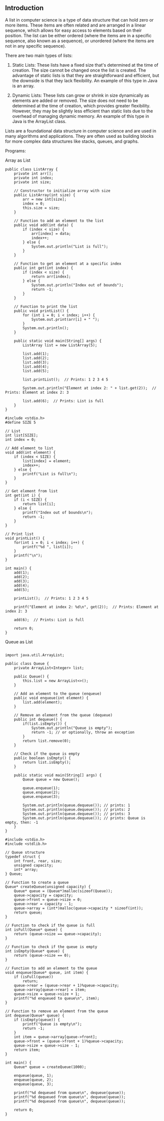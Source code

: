 ## Introduction

A list in computer science is a type of data structure that can hold zero or more items. These items are often related and are arranged in a linear sequence, which allows for easy access to elements based on their position. The list can be either ordered (where the items are in a specific sequence, also known as a sequence), or unordered (where the items are not in any specific sequence).

There are two main types of lists:

1. Static Lists: These lists have a fixed size that's determined at the time of creation. The size cannot be changed once the list is created. The advantage of static lists is that they are straightforward and efficient, but the downside is that they lack flexibility. An example of this type in Java is an array.

2. Dynamic Lists: These lists can grow or shrink in size dynamically as elements are added or removed. The size does not need to be determined at the time of creation, which provides greater flexibility. However, they may be slightly less efficient than static lists due to the overhead of managing dynamic memory. An example of this type in Java is the ArrayList class.

Lists are a foundational data structure in computer science and are used in many algorithms and applications. They are often used as building blocks for more complex data structures like stacks, queues, and graphs.

Programs:

Array as List

```
public class ListArray {
    private int arr[];
    private int index;
    private int size;

    // Constructor to initialize array with size
    public ListArray(int size) {
        arr = new int[size];
        index = 0;
        this.size = size;
    }

    // Function to add an element to the list
    public void add(int data) {
        if (index < size) {
            arr[index] = data;
            index++;
        } else {
            System.out.println("List is full");
        }
    }

    // Function to get an element at a specific index
    public int get(int index) {
        if (index < size) {
            return arr[index];
        } else {
            System.out.println("Index out of bounds");
            return -1;
        }
    }

    // Function to print the list
    public void printList() {
        for (int i = 0; i < index; i++) {
            System.out.print(arr[i] + " ");
        }
        System.out.println();
    }

    public static void main(String[] args) {
        ListArray list = new ListArray(5);

        list.add(1);
        list.add(2);
        list.add(3);
        list.add(4);
        list.add(5);

        list.printList();  // Prints: 1 2 3 4 5

        System.out.println("Element at index 2: " + list.get(2));  // Prints: Element at index 2: 3

        list.add(6);  // Prints: List is full
    }
}
```

```
#include <stdio.h>
#define SIZE 5

// List
int list[SIZE];
int index = 0;

// Add element to list
void add(int element) {
    if (index < SIZE) {
        list[index] = element;
        index++;
    } else {
        printf("List is full\n");
    }
}

// Get element from list
int get(int i) {
    if (i < SIZE) {
        return list[i];
    } else {
        printf("Index out of bounds\n");
        return -1;
    }
}

// Print list
void printList() {
    for(int i = 0; i < index; i++) {
        printf("%d ", list[i]);
    }
    printf("\n");
}

int main() {
    add(1);
    add(2);
    add(3);
    add(4);
    add(5);

    printList();  // Prints: 1 2 3 4 5

    printf("Element at index 2: %d\n", get(2));  // Prints: Element at index 2: 3

    add(6);  // Prints: List is full

    return 0;
}
```


Queue as List

```

import java.util.ArrayList;

public class Queue {
    private ArrayList<Integer> list;

    public Queue() {
        this.list = new ArrayList<>();
    }

    // Add an element to the queue (enqueue)
    public void enqueue(int element) {
        list.add(element);
    }

    // Remove an element from the queue (dequeue)
    public int dequeue() {
        if(list.isEmpty()) {
            System.out.println("Queue is empty");
            return -1; // or optionally, throw an exception
        }
        return list.remove(0);
    }

    // Check if the queue is empty
    public boolean isEmpty() {
        return list.isEmpty();
    }

    public static void main(String[] args) {
        Queue queue = new Queue();

        queue.enqueue(1);
        queue.enqueue(2);
        queue.enqueue(3);

        System.out.println(queue.dequeue()); // prints: 1
        System.out.println(queue.dequeue()); // prints: 2
        System.out.println(queue.dequeue()); // prints: 3
        System.out.println(queue.dequeue()); // prints: Queue is empty, then: -1
    }
}
```

```
#include <stdio.h>
#include <stdlib.h>

// Queue structure
typedef struct {
    int front, rear, size;
    unsigned capacity;
    int* array;
} Queue;

// Function to create a queue
Queue* createQueue(unsigned capacity) {
    Queue* queue = (Queue*)malloc(sizeof(Queue));
    queue->capacity = capacity;
    queue->front = queue->size = 0; 
    queue->rear = capacity - 1; 
    queue->array = (int*)malloc(queue->capacity * sizeof(int));
    return queue;
}

// Function to check if the queue is full
int isFull(Queue* queue) {
    return (queue->size == queue->capacity);
}

// Function to check if the queue is empty
int isEmpty(Queue* queue) {
    return (queue->size == 0);
}

// Function to add an element to the queue
void enqueue(Queue* queue, int item) {
    if (isFull(queue))
        return;
    queue->rear = (queue->rear + 1)%queue->capacity;
    queue->array[queue->rear] = item;
    queue->size = queue->size + 1;
    printf("%d enqueued to queue\n", item);
}

// Function to remove an element from the queue
int dequeue(Queue* queue) {
    if (isEmpty(queue)) {
        printf("Queue is empty\n");
        return -1;
    }
    int item = queue->array[queue->front];
    queue->front = (queue->front + 1)%queue->capacity;
    queue->size = queue->size - 1;
    return item;
}

int main() {
    Queue* queue = createQueue(1000);

    enqueue(queue, 1);
    enqueue(queue, 2);
    enqueue(queue, 3);

    printf("%d dequeued from queue\n", dequeue(queue));
    printf("%d dequeued from queue\n", dequeue(queue));
    printf("%d dequeued from queue\n", dequeue(queue));

    return 0;
}
```